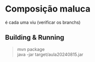 # Composição maluca
é cada uma viu (verificar os branchs)

## Building & Running
> mvn package\
> java -jar target/aula20240815.jar
